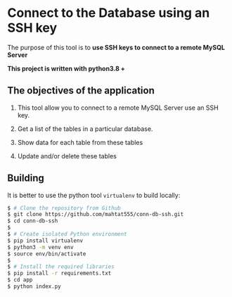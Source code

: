#  Connect to the Database using an SSH key

The purpose of this tool is to **use SSH keys to connect to a remote MySQL Server**

**This project is written with python3.8 +**

## The objectives of the application

1.  This tool allow you to connect to a remote MySQL Server use an SSH key.

2.  Get a list of the tables in a particular database.

3.  Show data for each table from these tables

4. Update and/or delete these tables


## Building

It is better to use the python tool `virtualenv` to build locally:

```sh
$ # Clone the repository from Github
$ git clone https://github.com/mahtat555/conn-db-ssh.git
$ cd conn-db-ssh
$
$ # Create isolated Python environment
$ pip install virtualenv
$ python3 -m venv env
$ source env/bin/activate
$
$ # Install the required libraries
$ pip install -r requirements.txt
$ cd app
$ python index.py
```